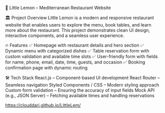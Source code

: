 🍋 Little Lemon – Mediterranean Restaurant Website

🏛 Project Overview
Little Lemon is a modern and responsive restaurant website that enables
users to explore the menu, book tables, and learn more about the restaurant.
This project demonstrates clean UI design, interactive components, and a seamless user experience.

🔥 Features
✅ Homepage with restaurant details and hero section
✅ Dynamic menu with categorized dishes
✅ Table reservation form with custom validation and available time slots
✅ User-friendly form with fields for name, phone, email, date, time, guests, and occasion
✅ Booking confirmation page with dynamic routing

🛠 Tech Stack
React.js – Component-based UI development
React Router – Seamless navigation
Styled Components /  CSS – Modern styling approach
Custom form validation – Ensuring the accuracy of input fields
Mock API (e.g., JSON Server) – Fetching available times and handling reservations

https://clouddari.github.io/LittleLem/
